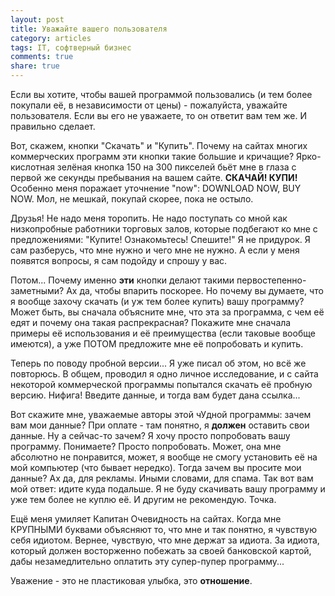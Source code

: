 ```yaml
---
layout: post
title: Уважайте вашего пользователя
category: articles
tags: IT, софтверный бизнес
comments: true
share: true
---
```

Если вы хотите, чтобы вашей программой пользовались (и тем более покупали её, в независимости от цены) - пожалуйста, уважайте пользователя. Если вы его не уважаете, то он ответит вам тем же. И правильно сделает.

Вот, скажем, кнопки "Скачать" и "Купить". Почему на сайтах многих коммерческих программ эти кнопки такие большие и кричащие? Ярко-кислотная зелёная кнопка 150 на 300 пикселей бьёт мне в глаза с первой же секунды пребывания на вашем сайте. **СКАЧАЙ! КУПИ!** Особенно меня поражает уточнение "now": DOWNLOAD NOW, BUY NOW. Мол, не мешкай, покупай скорее, пока не остыло.

Друзья! Не надо меня торопить. Не надо поступать со мной как низкопробные работники торговых залов, которые подбегают ко мне с предложениями: "Купите! Ознакомьтесь! Спешите!" Я не придурок. Я сам разберусь, что мне нужно и чего мне не нужно. А если у меня появятся вопросы, я сам подойду и спрошу у вас.

Потом... Почему именно **эти** кнопки делают такими первостепенно-заметными? Ах да, чтобы впарить поскорее. Но почему вы думаете, что я вообще захочу скачать (и уж тем более купить) вашу программу? Может быть, вы сначала объясните мне, что эта за программа, с чем её едят и почему она такая распрекрасная? Покажите мне сначала примеры её использования и её преимущества (если таковые вообще имеются), а уже ПОТОМ предложите мне её попробовать и купить. 

Теперь по поводу пробной версии... Я уже писал об этом, но всё же повторюсь. В общем, проводил я одно личное исследование, и с сайта некоторой коммерческой программы попытался скачать её пробную версию. Нифига! Введите данные, и тогда вам будет дана ссылка...

Вот скажите мне, уважаемые авторы этой чУдной программы: зачем вам мои данные? При оплате - там понятно, я **должен** оставить свои данные. Ну а сейчас-то зачем? Я хочу просто попробовать вашу программу. Понимаете? Просто попробовать. Может, она мне абсолютно не понравится, может, я вообще не смогу установить её на мой компьютер (что бывает нередко). Тогда зачем вы просите мои данные? Ах да, для рекламы. Иными словами, для спама. Так вот вам мой ответ: идите куда подальше. Я не буду скачивать вашу программу и уже тем более не куплю её. И другим не рекомендую. Точка.

Ещё меня умиляет Капитан Очевидность на сайтах. Когда мне КРУПНЫМИ буквами объясняют то, что мне и так понятно, я чувствую себя идиотом. Вернее, чувствую, что мне держат за идиота. За идиота, который должен восторженно побежать за своей банковской картой, дабы незамедлительно оплатить эту супер-пупер программу...

Уважение - это не пластиковая улыбка, это **отношение**.
